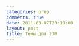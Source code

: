 ```yaml
---
categories: prep
comments: true
date: 2011-03-07T23:19:00
layout: post
title: Темы для 230
---
```


